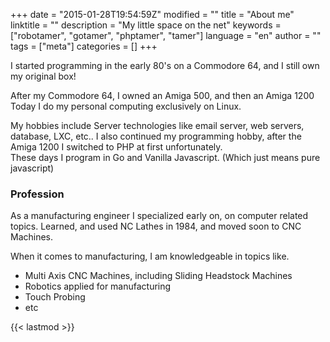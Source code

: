 +++
date = "2015-01-28T19:54:59Z"
modified = ""
title = "About me"
linktitle = ""
description = "My little space on the net"
keywords = ["robotamer", "gotamer", "phptamer", "tamer"]
language = "en"
author = ""
tags = ["meta"]
categories = []
+++


I started programming in the early 80's on a Commodore 64, and I still own my original box!

After my Commodore 64, I owned an Amiga 500, and then an Amiga 1200  
Today I do my personal computing exclusively on Linux.

My hobbies include Server technologies like email server, web servers, database, LXC, etc..
I also continued my programming hobby, after the Amiga 1200 I switched to PHP at first unfortunately.  
These days I program in Go and Vanilla Javascript. (Which just means pure javascript)  

### Profession
As a manufacturing engineer I specialized early on, on computer related topics. 
Learned, and used NC Lathes in 1984, and moved soon to CNC Machines.

When it comes to manufacturing, I am knowledgeable in topics like.

 - Multi Axis CNC Machines, including Sliding Headstock Machines
 - Robotics applied for manufacturing
 - Touch Probing
 - etc

{{< lastmod >}}